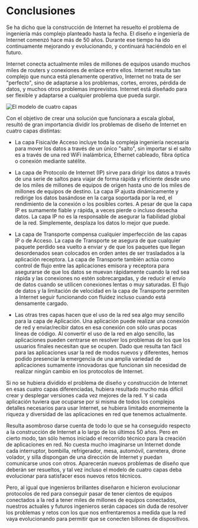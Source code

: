 Conclusiones
============

Se ha dicho que la construcción de Internet ha resuelto el problema de ingeniería
más complejo planteado hasta la fecha. El diseño e ingeniería de Internet comenzó hace
más de 50 años. Durante ese tiempo ha ido continuamente mejorando y evolucionando,
y continuará haciéndolo en el futuro.

Internet conecta actualmente miles de millones de equipos usando muchos miles de routers
y conexiones de enlace entre ellos. Internet resulta tan complejo que nunca está
plenamente operativo, Internet no trata de ser "perfecto", sino de adaptarse
a los problemas, cortes, errores, pérdida de datos, y muchos otros
problemas imprevistos. Internet está diseñado para ser flexible y adaptarse a
cualquier problema que pueda surgir.

![El modelo de cuatro capas](../images/layers)

Con el objetivo de crear una solución que funcionara a escala global, resultó de
gran importancia dividir los problemas de diseño de Internet en cuatro capas
distintas:

* La capa Física/de Acceso incluye toda la compleja ingeniería necesaria para mover
los datos a través de un único "salto", sin importar si el salto es a través de una
red WiFi inalámbrica, Ethernet cableado, fibra óptica o conexión mediante satélite.

* La capa de Protocolo de Internet (IP) sirve para dirigir los datos a través de
una serie de saltos para viajar de forma rápida y eficiente desde uno de los miles
de millones de equipos de origen hasta uno de los miles de millones de equipos de
destino. La capa IP ajusta dinámicamente y redirige los datos basándose en la carga
soportada por la red, el rendimiento de la conexión o los posibles cortes. A pesar de
que la capa IP es sumamente fiable y rápida, a veces pierde o incluso desecha datos.
La capa IP no es la responsable de asegurar la fiabilidad global de la red.
Simplemente, desplaza los datos lo mejor que puede.

* La capa de Transporte compensa cualquier imperfección de las capas IP o de Acceso.
La capa de Transporte se asegura de que cualquier paquete perdido sea vuelto a
enviar y de que los paquetes que llegan desordenados sean colocados en orden
antes de ser trasladados a la aplicación receptora. La capa de Transporte también
actúa como control de flujo entre las aplicaciones emisora y receptora para
asegurarse de que los datos se muevan rápidamente cuando la red sea rápida y
las conexiones no estén sobrecargadas, y de reducir el envío de datos cuando
se utilicen conexiones lentas o muy saturadas. El flujo de datos y la
limitación de velocidad en la capa de Transporte permiten a Internet seguir
funcionando con fluidez incluso cuando está densamente cargado.

* Las otras tres capas hacen que el uso de la red sea algo muy sencillo para
la capa de Aplicación. Una aplicación puede realizar una conexión de red y
enviar/recibir datos en esa conexión con sólo unas pocas líneas de código.
Al convertir el uso de la red en algo sencillo, las aplicaciones pueden centrarse
en resolver los problemas de los que los usuarios finales necesitan que se ocupen.
Dado que resulta tan fácil para las aplicaciones usar la red de modos nuevos y
diferentes, hemos podido presenciar la emergencia de una amplia variedad de aplicaciones
sumamente innovadoras que funcionan sin necesidad de realizar ningún cambio en los
protocolos de Internet.

Si no se hubiera dividido el problema de diseño y construcción de Internet en esas
cuatro capas diferenciadas, hubiera resultado mucho más difícil crear y desplegar
versiones cada vez mejores de la red. Y si cada aplicación tuviera que ocuparse
por si misma de todos los complejos detalles necesarios para usar Internet, se
hubiera limitado enormemente la riqueza y diversidad de las aplicaciones en red
que tenemos actualmente.

Resulta asombroso darse cuenta de todo lo que se ha conseguido respecto a la
construcción de Internet a lo largo de los últimos 50 años. Pero en cierto modo,
tan sólo hemos iniciado el recorrido técnico para la creación de aplicaciones
en red. No cuesta mucho imaginarse un Internet donde cada interruptor, bombilla,
refrigerador, mesa, automóvil, carretera, drone volador, y silla dispongan de
una dirección de Internet y puedan comunicarse unos con otros. Aparecerán nuevos
problemas de diseño que deberán ser resueltos, y tal vez incluso el modelo
de cuatro capas deba evolucionar para satisfacer esos nuevos retos técnicos.

Pero, al igual que ingenieros brillantes diseñaron e hicieron evolucionar
protocolos de red para conseguir pasar de tener cientos de equipos conectados a la red a
tener miles de millones de equipos conectados, nuestros actuales y futuros ingenieros
serán capaces sin duda de resolver los problemas y retos con los que nos enfrentaremos
a medida que la red vaya evolucionando para permitir que se conecten
billones de dispositivos.
